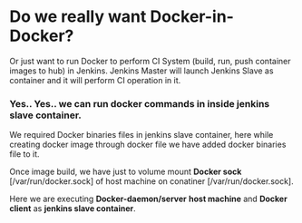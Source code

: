 # **Do we really want Docker-in-Docker?**

Or just want to run Docker to perform CI System (build, run, push container images to hub) in Jenkins. Jenkins Master will launch Jenkins Slave as container and it will perform CI operation in it.

### Yes.. Yes.. we can run docker commands in inside jenkins slave container.

We required Docker binaries files in jenkins slave container, here while creating docker image through docker file we have added docker binaries file to it.

Once image build, we have just to volume mount **Docker sock** [/var/run/docker.sock] of host machine on conatiner [/var/run/docker.sock].

Here we are executing **Docker-daemon/server**  **host machine** and **Docker client** as **jenkins slave container**.
